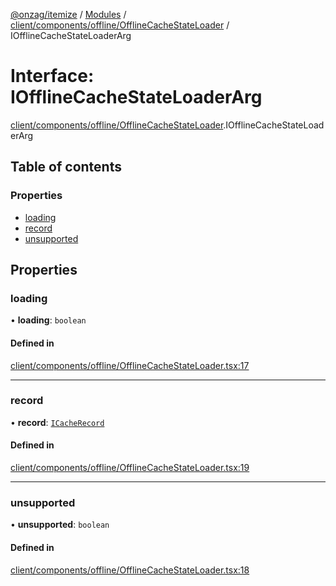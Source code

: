 [@onzag/itemize](../README.md) / [Modules](../modules.md) / [client/components/offline/OfflineCacheStateLoader](../modules/client_components_offline_OfflineCacheStateLoader.md) / IOfflineCacheStateLoaderArg

# Interface: IOfflineCacheStateLoaderArg

[client/components/offline/OfflineCacheStateLoader](../modules/client_components_offline_OfflineCacheStateLoader.md).IOfflineCacheStateLoaderArg

## Table of contents

### Properties

- [loading](client_components_offline_OfflineCacheStateLoader.IOfflineCacheStateLoaderArg.md#loading)
- [record](client_components_offline_OfflineCacheStateLoader.IOfflineCacheStateLoaderArg.md#record)
- [unsupported](client_components_offline_OfflineCacheStateLoader.IOfflineCacheStateLoaderArg.md#unsupported)

## Properties

### loading

• **loading**: `boolean`

#### Defined in

[client/components/offline/OfflineCacheStateLoader.tsx:17](https://github.com/onzag/itemize/blob/a24376ed/client/components/offline/OfflineCacheStateLoader.tsx#L17)

___

### record

• **record**: [`ICacheRecord`](client_components_offline_OfflineCacheStateLoader.ICacheRecord.md)

#### Defined in

[client/components/offline/OfflineCacheStateLoader.tsx:19](https://github.com/onzag/itemize/blob/a24376ed/client/components/offline/OfflineCacheStateLoader.tsx#L19)

___

### unsupported

• **unsupported**: `boolean`

#### Defined in

[client/components/offline/OfflineCacheStateLoader.tsx:18](https://github.com/onzag/itemize/blob/a24376ed/client/components/offline/OfflineCacheStateLoader.tsx#L18)
